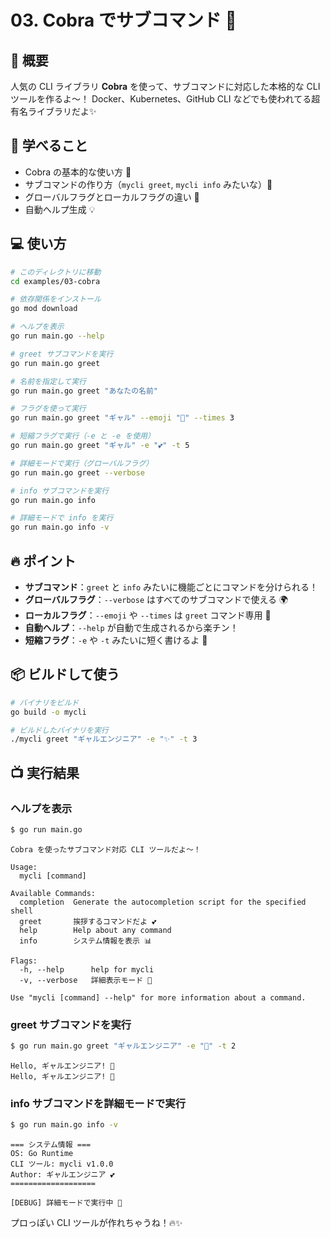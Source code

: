 # 03. Cobra でサブコマンド 🐍

## 📖 概要

人気の CLI ライブラリ **Cobra** を使って、サブコマンドに対応した本格的な CLI ツールを作るよ〜！
Docker、Kubernetes、GitHub CLI などでも使われてる超有名ライブラリだよ✨

## 🎯 学べること

- Cobra の基本的な使い方 📝
- サブコマンドの作り方（`mycli greet`, `mycli info` みたいな）🌳
- グローバルフラグとローカルフラグの違い 🚩
- 自動ヘルプ生成 💡

## 💻 使い方

```bash
# このディレクトリに移動
cd examples/03-cobra

# 依存関係をインストール
go mod download

# ヘルプを表示
go run main.go --help

# greet サブコマンドを実行
go run main.go greet

# 名前を指定して実行
go run main.go greet "あなたの名前"

# フラグを使って実行
go run main.go greet "ギャル" --emoji "🎀" --times 3

# 短縮フラグで実行（-e と -e を使用）
go run main.go greet "ギャル" -e "💕" -t 5

# 詳細モードで実行（グローバルフラグ）
go run main.go greet --verbose

# info サブコマンドを実行
go run main.go info

# 詳細モードで info を実行
go run main.go info -v
```

## 🔥 ポイント

- **サブコマンド**：`greet` と `info` みたいに機能ごとにコマンドを分けられる！
- **グローバルフラグ**：`--verbose` はすべてのサブコマンドで使える 🌍
- **ローカルフラグ**：`--emoji` や `--times` は `greet` コマンド専用 🎯
- **自動ヘルプ**：`--help` が自動で生成されるから楽チン！
- **短縮フラグ**：`-e` や `-t` みたいに短く書けるよ 📝

## 📦 ビルドして使う

```bash
# バイナリをビルド
go build -o mycli

# ビルドしたバイナリを実行
./mycli greet "ギャルエンジニア" -e "✨" -t 3
```

## 📺 実行結果

### ヘルプを表示

```bash
$ go run main.go
```

```
Cobra を使ったサブコマンド対応 CLI ツールだよ〜！

Usage:
  mycli [command]

Available Commands:
  completion  Generate the autocompletion script for the specified shell
  greet       挨拶するコマンドだよ 💕
  help        Help about any command
  info        システム情報を表示 📊

Flags:
  -h, --help      help for mycli
  -v, --verbose   詳細表示モード 👀

Use "mycli [command] --help" for more information about a command.
```

### greet サブコマンドを実行

```bash
$ go run main.go greet "ギャルエンジニア" -e "🎀" -t 2
```

```
Hello, ギャルエンジニア! 🎀
Hello, ギャルエンジニア! 🎀
```

### info サブコマンドを詳細モードで実行

```bash
$ go run main.go info -v
```

```
=== システム情報 ===
OS: Go Runtime
CLI ツール: mycli v1.0.0
Author: ギャルエンジニア 💕
===================

[DEBUG] 詳細モードで実行中 👀
```

プロっぽい CLI ツールが作れちゃうね！🔥✨

